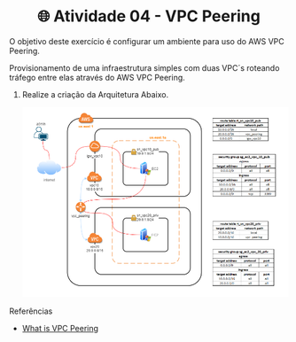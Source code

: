 <h1 align="center"> 🌐 Atividade 04 - VPC Peering </h1>

O objetivo deste exercício é configurar um ambiente para uso do AWS VPC Peering.

Provisionamento de uma infraestrutura simples com duas VPC´s roteando tráfego entre elas através do AWS VPC Peering.

1. Realize a criação da Arquitetura Abaixo.

    ![VPC Peering](/Terraform-AWS/Atividade-VPC-Peering/images/vpc-peering.drawio.png)


Referências
- [What is VPC Peering](https://docs.aws.amazon.com/vpc/latest/peering/what-is-vpc-peering.html)

<br>

